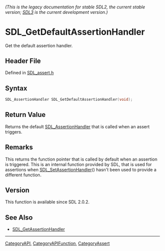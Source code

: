 ###### (This is the legacy documentation for stable SDL2, the current stable version; [SDL3](https://wiki.libsdl.org/SDL3/) is the current development version.)
# SDL_GetDefaultAssertionHandler

Get the default assertion handler.

## Header File

Defined in [SDL_assert.h](https://github.com/libsdl-org/SDL/blob/SDL2/include/SDL_assert.h)

## Syntax

```c
SDL_AssertionHandler SDL_GetDefaultAssertionHandler(void);

```

## Return Value

Returns the default [SDL_AssertionHandler](SDL_AssertionHandler) that is
called when an assert triggers.

## Remarks

This returns the function pointer that is called by default when an
assertion is triggered. This is an internal function provided by SDL, that
is used for assertions when
[SDL_SetAssertionHandler](SDL_SetAssertionHandler)() hasn't been used to
provide a different function.

## Version

This function is available since SDL 2.0.2.

## See Also

- [SDL_GetAssertionHandler](SDL_GetAssertionHandler)

----
[CategoryAPI](CategoryAPI), [CategoryAPIFunction](CategoryAPIFunction), [CategoryAssert](CategoryAssert)

